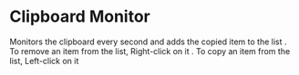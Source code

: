 # Clipboard Monitor
Monitors the clipboard every second and adds the copied item to the list 
. To remove an item from the list, Right-click on it
. To copy an item from the list, Left-click on it
